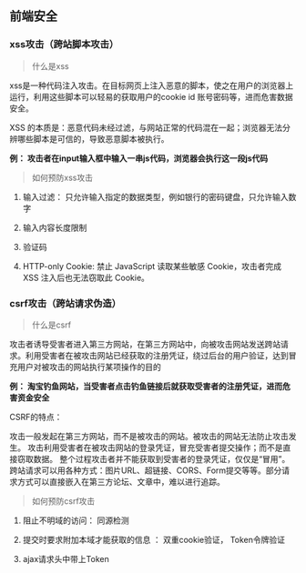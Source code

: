 ## 前端安全

### xss攻击（跨站脚本攻击）

> 什么是xss

xss是一种代码注入攻击。在目标网页上注入恶意的脚本，使之在用户的浏览器上运行，利用这些脚本可以轻易的获取用户的cookie id 账号密码等，进而危害数据安全。

XSS 的本质是：恶意代码未经过滤，与网站正常的代码混在一起；浏览器无法分辨哪些脚本是可信的，导致恶意脚本被执行。	

**例： 攻击者在input输入框中输入一串js代码，浏览器会执行这一段js代码**

> 如何预防xss攻击

1. 输入过滤： 只允许输入指定的数据类型，例如银行的密码键盘，只允许输入数字

2. 输入内容长度限制

3. 验证码

4. HTTP-only Cookie: 禁止 JavaScript 读取某些敏感 Cookie，攻击者完成 XSS 注入后也无法窃取此 Cookie。

### csrf攻击（跨站请求伪造）

> 什么是csrf

攻击者诱导受害者进入第三方网站，在第三方网站中，向被攻击网站发送跨站请求。利用受害者在被攻击网站已经获取的注册凭证，绕过后台的用户验证，达到冒充用户对被攻击的网站执行某项操作的目的

**例： 淘宝钓鱼网站，当受害者点击钓鱼链接后就获取受害者的注册凭证，进而危害资金安全**

CSRF的特点：

攻击一般发起在第三方网站，而不是被攻击的网站。被攻击的网站无法防止攻击发生。
攻击利用受害者在被攻击网站的登录凭证，冒充受害者提交操作；而不是直接窃取数据。
整个过程攻击者并不能获取到受害者的登录凭证，仅仅是“冒用”。
跨站请求可以用各种方式：图片URL、超链接、CORS、Form提交等等。部分请求方式可以直接嵌入在第三方论坛、文章中，难以进行追踪。

> 如何预防csrf攻击

1. 阻止不明域的访问： 同源检测 

2. 提交时要求附加本域才能获取的信息 ： 双重cookie验证， Token令牌验证

3. ajax请求头中带上Token